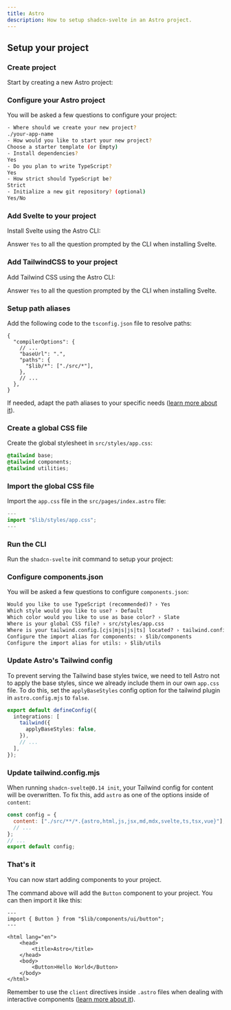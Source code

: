 ```yaml
---
title: Astro
description: How to setup shadcn-svelte in an Astro project.
---
```


<script>
  import { Alert, AlertDescription } from "$lib/registry/new-york/ui/alert";
  import { Steps, Callout, PMCreate, PMExecute, PMInstall, PMAddComp } from "$lib/components/docs";
</script>

## Setup your project

<Steps>

### Create project

Start by creating a new Astro project:

<PMCreate command="astro@latest" />

### Configure your Astro project

You will be asked a few questions to configure your project:

```bash
- Where should we create your new project?
./your-app-name
- How would you like to start your new project?
Choose a starter template (or Empty)
- Install dependencies?
Yes
- Do you plan to write TypeScript?
Yes
- How strict should TypeScript be?
Strict
- Initialize a new git repository? (optional)
Yes/No
```

### Add Svelte to your project

Install Svelte using the Astro CLI:

<PMExecute command="astro add svelte" />

<Callout className="mt-4">

Answer `Yes` to all the question prompted by the CLI when installing Svelte.

</Callout>

### Add TailwindCSS to your project

Add Tailwind CSS using the Astro CLI:

<PMExecute command="astro add tailwind" />

<Callout className="mt-4">

Answer `Yes` to all the question prompted by the CLI when installing Svelte.

</Callout>

### Setup path aliases

Add the following code to the `tsconfig.json` file to resolve paths:

```jsonc title="tsconfig.json" {2-9} showLineNumbers
{
  "compilerOptions": {
    // ...
    "baseUrl": ".",
    "paths": {
      "$lib/*": ["./src/*"],
    },
    // ...
  },
}
```

<Callout className="mt-4">

If needed, adapt the path aliases to your specific needs ([learn more about it](https://docs.astro.build/en/guides/aliases/)).

</Callout>

### Create a global CSS file

Create the global stylesheet in `src/styles/app.css`:

```css title="src/styles/app.css" showLineNumbers
@tailwind base;
@tailwind components;
@tailwind utilities;
```

### Import the global CSS file

Import the `app.css` file in the `src/pages/index.astro` file:

```ts title="src/pages/index.astro" {2} showLineNumbers
---
import "$lib/styles/app.css";
---
```

### Run the CLI

Run the `shadcn-svelte` init command to setup your project:

<PMExecute command="shadcn-svelte@0.14 init" />

### Configure components.json

You will be asked a few questions to configure `components.json`:

```txt showLineNumbers
Would you like to use TypeScript (recommended)? › Yes
Which style would you like to use? › Default
Which color would you like to use as base color? › Slate
Where is your global CSS file? › src/styles/app.css
Where is your tailwind.config.[cjs|mjs|js|ts] located? › tailwind.config.mjs
Configure the import alias for components: › $lib/components
Configure the import alias for utils: › $lib/utils
```

### Update Astro's Tailwind config

To prevent serving the Tailwind base styles twice, we need to tell Astro not to apply the base styles, since we already include them in our own `app.css` file. To do this, set the `applyBaseStyles` config option for the tailwind plugin in `astro.config.mjs` to `false`.

```ts title="astro.config.mjs" {3-5} showLineNumbers
export default defineConfig({
  integrations: [
    tailwind({
      applyBaseStyles: false,
    }),
    // ...
  ],
});
```

### Update tailwind.config.mjs

When running `shadcn-svelte@0.14 init`, your Tailwind config for content will be overwritten. To fix this, add `astro` as one of the options inside of `content`:

```js title="tailwind.config.mjs" {1-4} showLineNumbers
const config = {
  content: ["./src/**/*.{astro,html,js,jsx,md,mdx,svelte,ts,tsx,vue}"],
  // ...
};
// ...
export default config;
```

### That's it

You can now start adding components to your project.

<PMAddComp name="button" />

The command above will add the `Button` component to your project. You can then import it like this:

```astro title="index.astro" {2,10} showLineNumbers
---
import { Button } from "$lib/components/ui/button";
---

<html lang="en">
	<head>
		<title>Astro</title>
	</head>
	<body>
		<Button>Hello World</Button>
	</body>
</html>
```

<Callout className="mt-4">

Remember to use the `client` directives inside `.astro` files when dealing with interactive components ([learn more about it](https://docs.astro.build/en/reference/directives-reference/#client-directives)).

</Callout>

</Steps>
